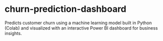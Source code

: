 # churn-prediction-dashboard
Predicts customer churn using a machine learning model built in Python (Colab) and visualized with an interactive Power BI dashboard for business insights.
